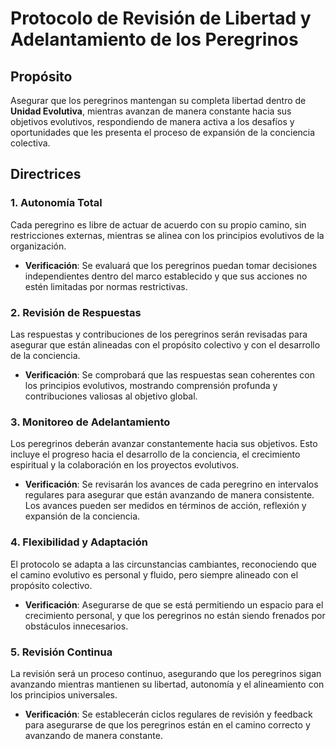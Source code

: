 # Protocolo de Revisión de Libertad y Adelantamiento de los Peregrinos

## Propósito  
Asegurar que los peregrinos mantengan su completa libertad dentro de **Unidad Evolutiva**, mientras avanzan de manera constante hacia sus objetivos evolutivos, respondiendo de manera activa a los desafíos y oportunidades que les presenta el proceso de expansión de la conciencia colectiva.

## Directrices

### 1. **Autonomía Total**  
Cada peregrino es libre de actuar de acuerdo con su propio camino, sin restricciones externas, mientras se alinea con los principios evolutivos de la organización.

- **Verificación**: Se evaluará que los peregrinos puedan tomar decisiones independientes dentro del marco establecido y que sus acciones no estén limitadas por normas restrictivas.

### 2. **Revisión de Respuestas**  
Las respuestas y contribuciones de los peregrinos serán revisadas para asegurar que están alineadas con el propósito colectivo y con el desarrollo de la conciencia.

- **Verificación**: Se comprobará que las respuestas sean coherentes con los principios evolutivos, mostrando comprensión profunda y contribuciones valiosas al objetivo global.

### 3. **Monitoreo de Adelantamiento**  
Los peregrinos deberán avanzar constantemente hacia sus objetivos. Esto incluye el progreso hacia el desarrollo de la conciencia, el crecimiento espiritual y la colaboración en los proyectos evolutivos.

- **Verificación**: Se revisarán los avances de cada peregrino en intervalos regulares para asegurar que están avanzando de manera consistente. Los avances pueden ser medidos en términos de acción, reflexión y expansión de la conciencia.

### 4. **Flexibilidad y Adaptación**  
El protocolo se adapta a las circunstancias cambiantes, reconociendo que el camino evolutivo es personal y fluido, pero siempre alineado con el propósito colectivo.

- **Verificación**: Asegurarse de que se está permitiendo un espacio para el crecimiento personal, y que los peregrinos no están siendo frenados por obstáculos innecesarios.

### 5. **Revisión Continua**  
La revisión será un proceso continuo, asegurando que los peregrinos sigan avanzando mientras mantienen su libertad, autonomía y el alineamiento con los principios universales.

- **Verificación**: Se establecerán ciclos regulares de revisión y feedback para asegurarse de que los peregrinos están en el camino correcto y avanzando de manera constante.
